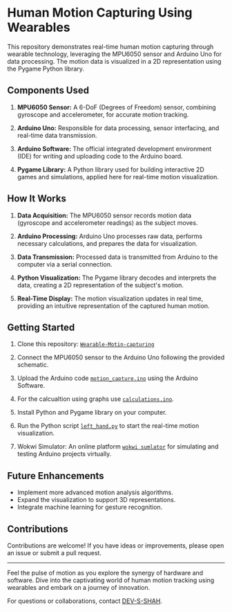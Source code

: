 # Human Motion Capturing Using Wearables

This repository demonstrates real-time human motion capturing through wearable technology, leveraging the MPU6050 sensor and Arduino Uno for data processing. The motion data is visualized in a 2D representation using the Pygame Python library.

## Components Used

1. **MPU6050 Sensor:** A 6-DoF (Degrees of Freedom) sensor, combining gyroscope and accelerometer, for accurate motion tracking.

2. **Arduino Uno:** Responsible for data processing, sensor interfacing, and real-time data transmission.

3. **Arduino Software:** The official integrated development environment (IDE) for writing and uploading code to the Arduino board.

4. **Pygame Library:** A Python library used for building interactive 2D games and simulations, applied here for real-time motion visualization.

## How It Works

1. **Data Acquisition:** The MPU6050 sensor records motion data (gyroscope and accelerometer readings) as the subject moves.

2. **Arduino Processing:** Arduino Uno processes raw data, performs necessary calculations, and prepares the data for visualization.

3. **Data Transmission:** Processed data is transmitted from Arduino to the computer via a serial connection.

4. **Python Visualization:** The Pygame library decodes and interprets the data, creating a 2D representation of the subject's motion.

5. **Real-Time Display:** The motion visualization updates in real time, providing an intuitive representation of the captured human motion.

## Getting Started

1. Clone this repository: [`Wearable-Motin-capturing`](https://github.com/DEV-S-SHAH/Wearable-Motion-Capture.git)

2. Connect the MPU6050 sensor to the Arduino Uno following the provided schematic.

3. Upload the Arduino code [`motion_capture.ino`](https://github.com/DEV-S-SHAH/Wearable-Motion-Capture/blob/main/Wearable-Motion-Capturing/left_hand.py) using the Arduino Software.

4. For the calcualtion using graphs use [`calculations.ino`](https://github.com/DEV-S-SHAH/Wearable-Motion-Capture/blob/main/Wearable-Motion-Capturing/calculations.ino).

5. Install Python and Pygame library on your computer.

6. Run the Python script [`left_hand.py`](https://github.com/DEV-S-SHAH/Wearable-Motion-Capture/blob/main/Wearable-Motion-Capturing/left_hand.py) to start the real-time motion visualization.

7. Wokwi Simulator: An online platform [`wokwi sumlator`](https://wokwi.com/projects/372849380809466881) for simulating and testing Arduino projects virtually.
                     

## Future Enhancements

- Implement more advanced motion analysis algorithms.
- Expand the visualization to support 3D representations.
- Integrate machine learning for gesture recognition.

## Contributions

Contributions are welcome! If you have ideas or improvements, please open an issue or submit a pull request.

---

Feel the pulse of motion as you explore the synergy of hardware and software. Dive into the captivating world of human motion tracking using wearables and embark on a journey of innovation.

For questions or collaborations, contact [DEV-S-SHAH](devs4452@gmail.com).

